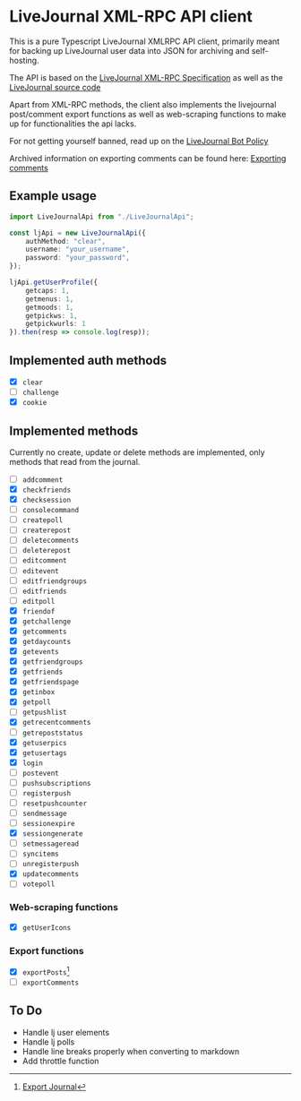 # LiveJournal XML-RPC API client

This is a pure Typescript LiveJournal XMLRPC API client, primarily meant for backing up LiveJournal user data into JSON for archiving and self-hosting.

The API is based on the [LiveJournal XML-RPC Specification](https://wh.lj.ru/s2/developers/f/LiveJournal_XML-RPC_Specification_(EN).pdf) as well as the [LiveJournal source code](https://github.com/apparentlymart/livejournal/blob/master/cgi-bin/ljprotocol.pl)

Apart from XML-RPC methods, the client also implements the livejournal post/comment export functions as well as web-scraping functions to make up for functionalities the api lacks.

For not getting yourself banned, read up on the [LiveJournal Bot Policy](https://web.archive.org/web/20160402163136/http://www.livejournal.com/bots/)

Archived information on exporting comments can be found here: [Exporting comments](https://web.archive.org/web/20160403023001/www.livejournal.com/developer/exporting.bml)

## Example usage

```typescript
import LiveJournalApi from "./LiveJournalApi";

const ljApi = new LiveJournalApi({
    authMethod: "clear",
    username: "your_username",
    password: "your_password",
});

ljApi.getUserProfile({
    getcaps: 1,
    getmenus: 1,
    getmoods: 1,
    getpickws: 1,
    getpickwurls: 1
}).then(resp => console.log(resp));
```

## Implemented auth methods

- [x] `clear` 
- [ ] `challenge` 
- [x] `cookie` 

## Implemented methods

Currently no create, update or delete methods are implemented, only methods that read from the journal.

- [ ] `addcomment`
- [x] `checkfriends`
- [x] `checksession`
- [ ] `consolecommand`
- [ ] `createpoll`
- [ ] `createrepost`
- [ ] `deletecomments`
- [ ] `deleterepost`
- [ ] `editcomment`
- [ ] `editevent`
- [ ] `editfriendgroups`
- [ ] `editfriends`
- [ ] `editpoll`
- [x] `friendof`
- [x] `getchallenge`
- [x] `getcomments`
- [x] `getdaycounts`
- [x] `getevents`
- [x] `getfriendgroups`
- [x] `getfriends`
- [x] `getfriendspage`
- [x] `getinbox`
- [x] `getpoll`
- [ ] `getpushlist`
- [x] `getrecentcomments`
- [ ] `getrepoststatus`
- [x] `getuserpics`
- [x] `getusertags`
- [x] `login`
- [ ] `postevent`
- [ ] `pushsubscriptions`
- [ ] `registerpush`
- [ ] `resetpushcounter`
- [ ] `sendmessage`
- [ ] `sessionexpire`
- [x] `sessiongenerate`
- [ ] `setmessageread`
- [ ] `syncitems`
- [ ] `unregisterpush`
- [x] `updatecomments`
- [ ] `votepoll`

### Web-scraping functions

- [x] `getUserIcons`

### Export functions

- [x] `exportPosts`[^expj]
- [ ] `exportComments`

## To Do

- Handle lj user elements
- Handle lj polls
- Handle line breaks properly when converting to markdown
- Add throttle function

[^expj]: [Export Journal](https://www.livejournal.com/export.bml)